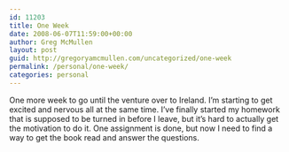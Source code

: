```yaml
---
id: 11203
title: One Week
date: 2008-06-07T11:59:00+00:00
author: Greg McMullen
layout: post
guid: http://gregoryamcmullen.com/uncategorized/one-week
permalink: /personal/one-week/
categories: personal
---
```


One more week to go until the venture over to Ireland. I&#8217;m starting to get excited and nervous all at the same time. I&#8217;ve finally started my homework that is supposed to be turned in before I leave, but it&#8217;s hard to actually get the motivation to do it. One assignment is done, but now I need to find a way to get the book read and answer the questions.